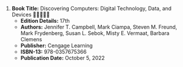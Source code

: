 1. **Book Title:** Discovering Computers: Digital Technology, Data, and Devices 🚨🚨🚨🚨🚨
   - **Edition Details:** 17th
   - **Authors:** Jennifer T. Campbell, Mark Ciampa, Steven M. Freund, Mark Frydenberg, Susan L. Sebok, Misty E. Vermaat, Barbara Clemens
   - **Publisher:** Cengage Learning
   - **ISBN-13:** 978-0357675366
   - **Publication Date:** October 5, 2022
